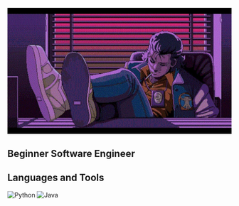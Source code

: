 ![Header](https://github.com/jangir-dev/jangir-dev/blob/master/assets/wp5330674-synthwave-anime-wallpapers.jpg)

## Beginner Software Engineer

## Languages and Tools

![Python](https://img.shields.io/badge/-Python-black?style=for-the-badge&logo=python)
![Java](https://img.shields.io/badge/-Java-black?style=for-the-badge&logo=Java?logoColor=orange)